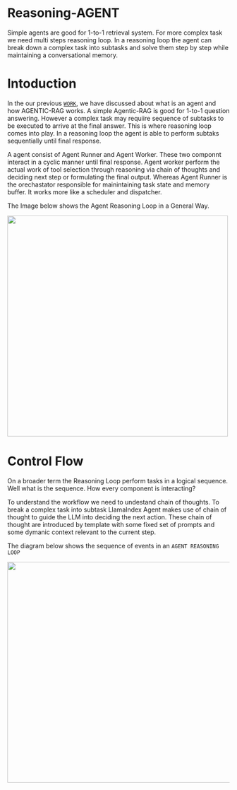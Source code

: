 # Reasoning-AGENT
Simple agents are good for 1-to-1 retrieval system. For more complex task we need multi steps reasoning loop.  In a reasoning loop the agent can break down a complex task into subtasks and solve them step by step while maintaining a conversational memory.


# Intoduction
In the our previous [`WORK`](https://github.com/swastikmaiti/AGENTIC-RAG.git), we have discussed about what is an agent and how AGENTIC-RAG works. 
A simple Agentic-RAG is good for 1-to-1 question answering. However a complex task may requiire sequence of subtasks to be executed to arrive at
the final answer. This is where reasoning loop comes into play. In a reasoning loop the agent is able to perform subtaks sequentially until final 
response. 

A agent consist of Agent Runner and Agent Worker. These two componnt interact in a cyclic manner until final response. Agent worker perform
the actual work of tool selection through reasoning via chain of thoughts and deciding next step or formulating the final output. Whereas Agent Runner
is the orechastator responsible for mainintaining task state and memory buffer. It works more like a scheduler and dispatcher.

The Image below shows the Agent Reasoning Loop in a General Way.


<img src="https://github.com/swastikmaiti/Reasoning-AGENT/blob/114af6cab5a4823d7b5ee065525c21cda933abdd/agent_reasoning_loop.png" height="500" width="500" >

# Control Flow

On a broader term the Reasoning Loop perform tasks in a logical sequence. Well what is the sequence. How every component is interacting?

To understand the workflow we need to undestand chain of thoughts. To break a complex task into subtask LlamaIndex Agent makes use of chain 
of thought to guide the LLM into deciding the next action. These chain of thought are introduced by template with some fixed set of prompts and some 
dymanic context relevant to the current step.

The diagram below shows the sequence of events in an `AGENT REASONING LOOP`

<img src="https://github.com/swastikmaiti/Reasoning-AGENT/blob/114af6cab5a4823d7b5ee065525c21cda933abdd/agent_reasoning_loop_controlflow.png" height="500" width="800" >


